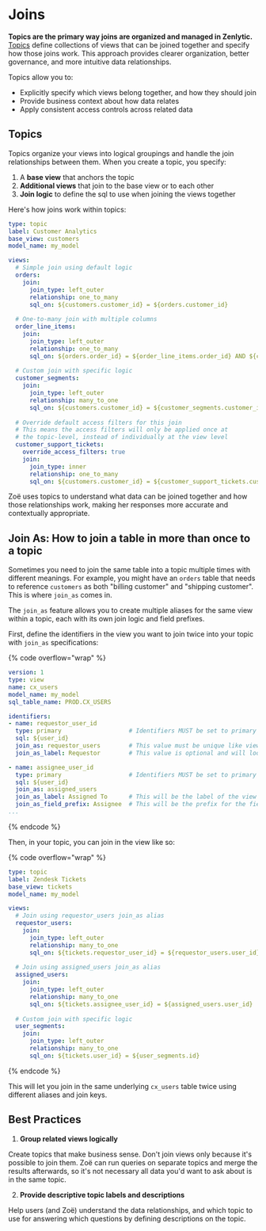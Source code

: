 # Joins

**Topics are the primary way joins are organized and managed in Zenlytic.** [Topics](topic.md) define collections of views that can be joined together and specify how those joins work. This approach provides clearer organization, better governance, and more intuitive data relationships.

Topics allow you to:
- Explicitly specify which views belong together, and how they should join
- Provide business context about how data relates
- Apply consistent access controls across related data

## Topics

Topics organize your views into logical groupings and handle the join relationships between them. When you create a topic, you specify:

1. A **base view** that anchors the topic
2. **Additional views** that join to the base view or to each other
3. **Join logic** to define the sql to use when joining the views together

Here's how joins work within topics:

```yaml
type: topic
label: Customer Analytics
base_view: customers
model_name: my_model

views:
  # Simple join using default logic
  orders:
    join:
      join_type: left_outer
      relationship: one_to_many
      sql_on: ${customers.customer_id} = ${orders.customer_id}
  
  # One-to-many join with multiple columns
  order_line_items:
    join:
      join_type: left_outer
      relationship: one_to_many
      sql_on: ${orders.order_id} = ${order_line_items.order_id} AND ${customers.customer_id} = ${order_line_items.customer_id}
  
  # Custom join with specific logic
  customer_segments:
    join:
      join_type: left_outer
      relationship: many_to_one
      sql_on: ${customers.customer_id} = ${customer_segments.customer_id}
      
  # Override default access filters for this join
  # This means the access filters will only be applied once at 
  # the topic-level, instead of individually at the view level 
  customer_support_tickets:
    override_access_filters: true
    join:
      join_type: inner
      relationship: one_to_many
      sql_on: ${customers.customer_id} = ${customer_support_tickets.customer_id}
```

Zoë uses topics to understand what data can be joined together and how those relationships work, making her responses more accurate and contextually appropriate.

## Join As: How to join a table in more than once to a topic

Sometimes you need to join the same table into a topic multiple times with different meanings. For example, you might have an `orders` table that needs to reference `customers` as both "billing customer" and "shipping customer". This is where `join_as` comes in.

The `join_as` feature allows you to create multiple aliases for the same view within a topic, each with its own join logic and field prefixes.


First, define the identifiers in the view you want to join twice into your topic with `join_as` specifications:

{% code overflow="wrap" %}
```yaml
version: 1
type: view
name: cx_users
model_name: my_model
sql_table_name: PROD.CX_USERS

identifiers:
- name: requestor_user_id
  type: primary                   # Identifiers MUST be set to primary for the join_as to work in the topic.
  sql: ${user_id}
  join_as: requestor_users        # This value must be unique like view names
  join_as_label: Requestor        # This value is optional and will look like the view label

- name: assignee_user_id
  type: primary                   # Identifiers MUST be set to primary for the join_as to work in the topic.
  sql: ${user_id}
  join_as: assigned_users
  join_as_label: Assigned To      # This will be the label of the view when joined
  join_as_field_prefix: Assignee  # This will be the prefix for the fields when joined
...
```
{% endcode %}

Then, in your topic, you can join in the view like so:

{% code overflow="wrap" %}
```yaml
type: topic
label: Zendesk Tickets
base_view: tickets
model_name: my_model

views:
  # Join using requestor_users join_as alias
  requestor_users:
    join:
      join_type: left_outer
      relationship: many_to_one
      sql_on: ${tickets.requestor_user_id} = ${requestor_users.user_id}
  
  # Join using assigned_users join_as alias
  assigned_users:
    join:
      join_type: left_outer
      relationship: many_to_one
      sql_on: ${tickets.assignee_user_id} = ${assigned_users.user_id}
      
  # Custom join with specific logic
  user_segments:
    join:
      join_type: left_outer
      relationship: many_to_one
      sql_on: ${tickets.user_id} = ${user_segments.id}
```
{% endcode %}

This will let you join in the same underlying `cx_users` table twice using different aliases and join keys.

## Best Practices

1. **Group related views logically**

Create topics that make business sense. Don't join views only because it's possible to join them. Zoë can run queries on separate topics and merge the results afterwards, so it's not necessary all data you'd want to ask about is in the same topic.

2. **Provide descriptive topic labels and descriptions** 

Help users (and Zoë) understand the data relationships, and which topic to use for answering which questions by defining descriptions on the topic.
